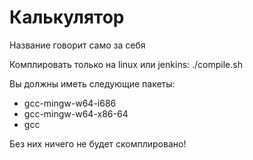 # Калькулятор
Название говорит само за себя

Комплировать только на linux или jenkins: ./compile.sh

Вы должны иметь следующие пакеты:
  - gcc-mingw-w64-i686
  - gcc-mingw-w64-x86-64
  - gcc

Без них ничего не будет скомплировано!

